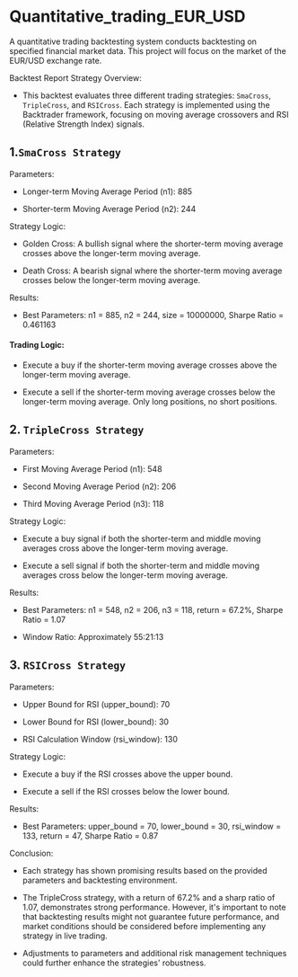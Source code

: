 # Quantitative_trading_EUR_USD
A quantitative trading backtesting system conducts backtesting on specified financial market data. This project will focus on the market of the EUR/USD exchange rate.

Backtest Report
Strategy Overview:

- This backtest evaluates three different trading strategies: `SmaCross`, `TripleCross`, and `RSICross`. Each strategy is implemented using the Backtrader framework, focusing on moving average crossovers and RSI (Relative Strength Index) signals.


## 1.`SmaCross Strategy`

Parameters:

- Longer-term Moving Average Period (n1): 885

- Shorter-term Moving Average Period (n2): 244

Strategy Logic:

- Golden Cross: A bullish signal where the shorter-term moving average crosses above the longer-term moving average.

- Death Cross: A bearish signal where the shorter-term moving average crosses below the longer-term moving average.

Results:
- Best Parameters: 
 n1 = 885, 
 n2 = 244, size = 10000000, 
Sharpe Ratio = 0.461163

#### Trading Logic:

- Execute a buy if the shorter-term moving average crosses above the longer-term moving average.

- Execute a sell if the shorter-term moving average crosses below the longer-term moving average.
Only long positions, no short positions.


## 2. `TripleCross Strategy`
Parameters:

- First Moving Average Period (n1): 548

- Second Moving Average Period (n2): 206

- Third Moving Average Period (n3): 118

Strategy Logic:
- Execute a buy signal if both the shorter-term and middle moving averages cross above the longer-term moving average.

- Execute a sell signal if both the shorter-term and middle moving averages cross below the longer-term moving average.

Results:
- Best Parameters: n1 = 548, n2 = 206, n3 = 118, return = 67.2%, Sharpe Ratio = 1.07

- Window Ratio: Approximately 55:21:13

## 3. `RSICross Strategy`
Parameters:

- Upper Bound for RSI (upper_bound): 70

- Lower Bound for RSI (lower_bound): 30

- RSI Calculation Window (rsi_window): 130

Strategy Logic:

- Execute a buy if the RSI crosses above the upper bound.

- Execute a sell if the RSI crosses below the lower bound.

Results:
- Best Parameters: upper_bound = 70, lower_bound = 30, rsi_window = 133, return = 47, Sharpe Ratio = 0.87

Conclusion:

- Each strategy has shown promising results based on the provided parameters and backtesting environment. 

- The TripleCross strategy, with a return of 67.2% and a sharp ratio of 1.07, demonstrates strong performance. However, it's important to note that backtesting results might not guarantee future performance, and market conditions should be considered before implementing any strategy in live trading. 

- Adjustments to parameters and additional risk management techniques could further enhance the strategies' robustness.
